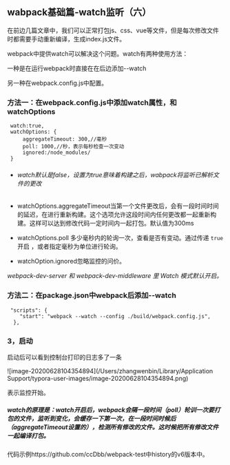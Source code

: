 ## wabpack基础篇-watch监听（六）

在前边几篇文章中，我们可以正常打包js、css、vue等文件，但是每次修改文件时都需要手动重新编译，生成index.js文件。

webpack中提供watch可以解决这个问题。watch有两种使用方法：

一种是在运行webpack时直接在在后边添加--watch

另一种在webpack.config.js中配置。

### 方法一：在webpack.config.js中添加watch属性，和watchOptions

```
 watch:true,
 watchOptions: {
     aggregateTimeout: 300,//毫秒
     poll: 1000,//秒，表示每秒检查一次变动
     ignored:/node_modules/
 }
```

- ###### watch默认是false，设置为true意味着构建之后，wabpack将监听已解析文件的更改

- watchOptions.aggregateTimeout当第一个文件更改后，会有一段时间时间的延迟，在进行重新构建。这个选项允许这段时间内任何更改都一起重新构建。这样可以达到修改代码一定时间内一起打包。默认值为300ms

- watchOptions.poll 多少毫秒内的轮询一次，查看是否有变动。通过传递 `true` 开启 ，或者指定毫秒为单位进行轮询。

- watchOption.ignored忽略监控的问价。

*webpack-dev-server 和 webpack-dev-middleware 里 Watch 模式默认开启。*

### 方法二：在package.json中webpack后添加--watch

```
 "scripts": {
    "start": "webpack --watch --config ./build/webpack.config.js",
  },
```



### 3，启动

启动后可以看到控制台打印的日志多了一条

![image-20200628104354894](/Users/zhangwenbin/Library/Application Support/typora-user-images/image-20200628104354894.png)

表示监控开始。

##### watch的原理是：watch开启后，webpack会隔一段时间（poll）轮训一次要打包的文件，监听到变化，会缓存一下第一次，在一段时间时候后（aggregateTimeout设置的），检测所有修改的文件。这时候把所有修改文件一起编译打包。

代码示例https://github.com/ccDbb/webpack-test中history的v6版本中。

